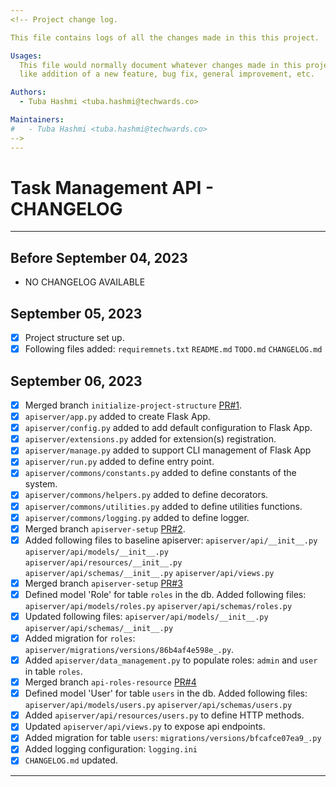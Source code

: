 ```yaml
---
<!-- Project change log.

This file contains logs of all the changes made in this this project.

Usages:
  This file would normally document whatever changes made in this project
  like addition of a new feature, bug fix, general improvement, etc.

Authors:
  - Tuba Hashmi <tuba.hashmi@techwards.co>

Maintainers:
#   - Tuba Hashmi <tuba.hashmi@techwards.co>
-->
---
```


# Task Management API - CHANGELOG

---

## Before September 04, 2023

- NO CHANGELOG AVAILABLE

## September 05, 2023

- [x] Project structure set up.
- [x] Following files added:
    `requiremnets.txt`
    `README.md`
    `TODO.md`
    `CHANGELOG.md`
    
## September 06, 2023
- [x] Merged branch `initialize-project-structure` [PR#1](https://github.com/tubahashmi/task_manager_api/pull/1).
- [x] `apiserver/app.py` added to create Flask App.
- [x] `apiserver/config.py` added to add default configuration to Flask App.
- [x] `apiserver/extensions.py` added for extension(s) registration.
- [x] `apiserver/manage.py` added to support CLI management of Flask App
- [x] `apiserver/run.py` added to define entry point.
- [x] `apiserver/commons/constants.py` added to define constants of the system.
- [x] `apiserver/commons/helpers.py` added to define decorators.
- [x] `apiserver/commons/utilities.py` added to define utilities functions.
- [x] `apiserver/commons/logging.py` added to define logger.
- [x] Merged branch `apiserver-setup` [PR#2](https://github.com/tubahashmi/task_manager_api/pull/2).
- [x] Added following files to baseline apiserver:
    `apiserver/api/__init__.py`
    `apiserver/api/models/__init__.py`
    `apiserver/api/resources/__init__.py`
    `apiserver/api/schemas/__init__.py`
    `apiserver/api/views.py`
- [x] Merged branch `apiserver-setup` [PR#3](https://github.com/tubahashmi/task_manager_api/pull/3)
- [x] Defined model 'Role' for table `roles` in the db. Added following files:
    `apiserver/api/models/roles.py`
    `apiserver/api/schemas/roles.py`
- [x] Updated following files:
    `apiserver/api/models/__init__.py`
    `apiserver/api/schemas/__init__.py`
- [x] Added migration for `roles`: `apiserver/migrations/versions/86b4af4e598e_.py`.
- [x] Added `apiserver/data_management.py` to populate roles: `admin` and `user` in table `roles`.
- [x] Merged branch `api-roles-resource` [PR#4](https://github.com/tubahashmi/task_manager_api/pull/4)
- [x] Defined model 'User' for table `users` in the db. Added following files:
    `apiserver/api/models/users.py`
    `apiserver/api/schemas/users.py`
- [x] Added `apiserver/api/resources/users.py` to define HTTP methods.
- [x] Updated `apiserver/api/views.py` to expose api endpoints.
- [x] Added migration for table `users`: `migrations/versions/bfcafce07ea9_.py`
- [x] Added logging configuration: `logging.ini`
- [x] `CHANGELOG.md` updated.

---
